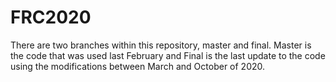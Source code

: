 # FRC2020

There are two branches within this repository, master and final.  Master is the code that was used last February and Final is the last update to the code using the modifications between March and October of 2020.
